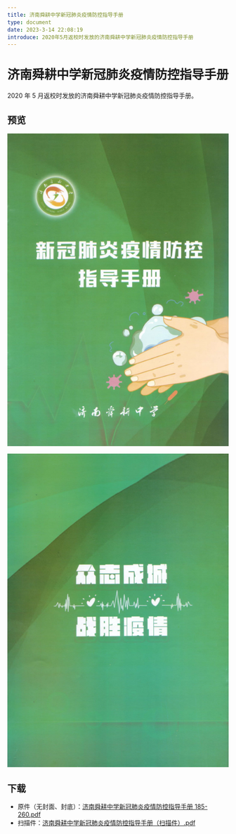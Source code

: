 ```yaml
---
title: 济南舜耕中学新冠肺炎疫情防控指导手册
type: document
date: 2023-3-14 22:08:19
introduce: 2020年5月返校时发放的济南舜耕中学新冠肺炎疫情防控指导手册
---
```


# 济南舜耕中学新冠肺炎疫情防控指导手册

2020 年 5 月返校时发放的济南舜耕中学新冠肺炎疫情防控指导手册。

## 预览

![封面](./fontCover.png)

![封底](./backCover.png)

## 下载

- 原件（无封面、封底）：[济南舜耕中学新冠肺炎疫情防控指导手册 185-260.pdf](济南舜耕中学新冠肺炎疫情防控指导手册185-260.pdf)
- 扫描件：[济南舜耕中学新冠肺炎疫情防控指导手册（扫描件）.pdf](济南舜耕中学新冠肺炎疫情防控指导手册（扫描件）.pdf)
